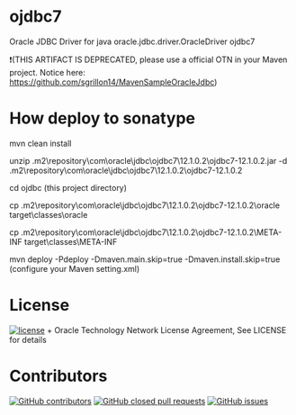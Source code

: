 # ojdbc7
Oracle JDBC Driver for java oracle.jdbc.driver.OracleDriver ojdbc7

:heavy_exclamation_mark:(THIS ARTIFACT IS DEPRECATED, please use a official OTN in your Maven project. Notice here: https://github.com/sgrillon14/MavenSampleOracleJdbc)

# How deploy to sonatype
mvn clean install

unzip .m2\repository\com\oracle\jdbc\ojdbc7\12.1.0.2\ojdbc7-12.1.0.2.jar -d .m2\repository\com\oracle\jdbc\ojdbc7\12.1.0.2\ojdbc7-12.1.0.2

cd ojdbc  (this project directory)

cp .m2\repository\com\oracle\jdbc\ojdbc7\12.1.0.2\ojdbc7-12.1.0.2\oracle target\classes\oracle

cp .m2\repository\com\oracle\jdbc\ojdbc7\12.1.0.2\ojdbc7-12.1.0.2\META-INF target\classes\META-INF

mvn deploy -Pdeploy -Dmaven.main.skip=true -Dmaven.install.skip=true  (configure your Maven setting.xml)

# License

[![license](https://img.shields.io/github/license/NoraUi/ojdbc7.svg)](https://github.com/NoraUi/ojdbc7/blob/master/LICENSE) + Oracle Technology Network License Agreement, See LICENSE for details

# Contributors

[![GitHub contributors](https://img.shields.io/github/contributors/NoraUi/ojdbc7.svg)](https://github.com/NoraUi/ojdbc7/graphs/contributors)
[![GitHub closed pull requests](https://img.shields.io/github/issues-pr/NoraUi/ojdbc7.svg)](https://github.com/NoraUi/ojdbc7/pulls)
[![GitHub issues](https://img.shields.io/github/issues/NoraUi/ojdbc7.svg)](https://github.com/NoraUi/ojdbc7/issues)
